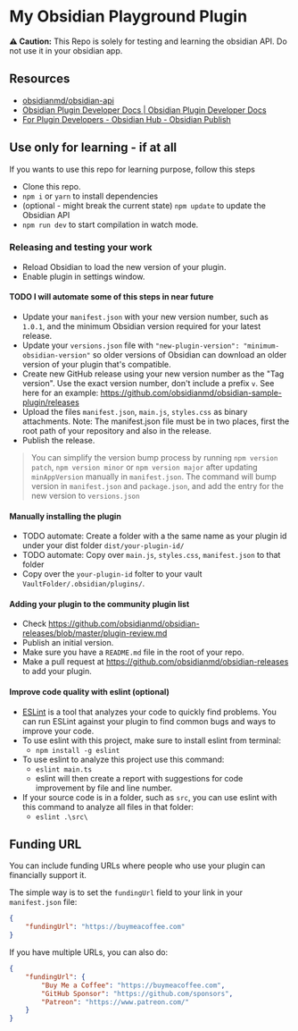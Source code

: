 # My Obsidian Playground Plugin

**⚠️ Caution:** This Repo is solely for testing and learning the obsidian API. Do not use it in your obsidian app.

## Resources

-   [obsidianmd/obsidian-api](https://github.com/obsidianmd/obsidian-api)
-   [Obsidian Plugin Developer Docs | Obsidian Plugin Developer Docs](https://marcus.se.net/obsidian-plugin-docs/)
-   [For Plugin Developers - Obsidian Hub - Obsidian Publish](https://publish.obsidian.md/hub/04+-+Guides%2C+Workflows%2C+%26+Courses/for+Plugin+Developers)

## Use only for learning - if at all

If you wants to use this repo for learning purpose, follow this steps

-   Clone this repo.
-   `npm i` or `yarn` to install dependencies
-   (optional - might break the current state) `npm update` to update the Obsidian API
-   `npm run dev` to start compilation in watch mode.

### Releasing and testing your work

-   Reload Obsidian to load the new version of your plugin.
-   Enable plugin in settings window.

#### TODO I will automate some of this steps in near future

-   Update your `manifest.json` with your new version number, such as `1.0.1`, and the minimum Obsidian version required for your latest release.
-   Update your `versions.json` file with `"new-plugin-version": "minimum-obsidian-version"` so older versions of Obsidian can download an older version of your plugin that's compatible.
-   Create new GitHub release using your new version number as the "Tag version". Use the exact version number, don't include a prefix `v`. See here for an example: https://github.com/obsidianmd/obsidian-sample-plugin/releases
-   Upload the files `manifest.json`, `main.js`, `styles.css` as binary attachments. Note: The manifest.json file must be in two places, first the root path of your repository and also in the release.
-   Publish the release.

> You can simplify the version bump process by running `npm version patch`, `npm version minor` or `npm version major` after updating `minAppVersion` manually in `manifest.json`.
> The command will bump version in `manifest.json` and `package.json`, and add the entry for the new version to `versions.json`

#### Manually installing the plugin

-   TODO automate: Create a folder with a the same name as your plugin id under your dist folder `dist/your-plugin-id/`
-   TODO automate: Copy over `main.js`, `styles.css`, `manifest.json` to that folder
-   Copy over the `your-plugin-id` folter to your vault `VaultFolder/.obsidian/plugins/`.

#### Adding your plugin to the community plugin list

-   Check https://github.com/obsidianmd/obsidian-releases/blob/master/plugin-review.md
-   Publish an initial version.
-   Make sure you have a `README.md` file in the root of your repo.
-   Make a pull request at https://github.com/obsidianmd/obsidian-releases to add your plugin.

#### Improve code quality with eslint (optional)

-   [ESLint](https://eslint.org/) is a tool that analyzes your code to quickly find problems. You can run ESLint against your plugin to find common bugs and ways to improve your code.
-   To use eslint with this project, make sure to install eslint from terminal:
    -   `npm install -g eslint`
-   To use eslint to analyze this project use this command:
    -   `eslint main.ts`
    -   eslint will then create a report with suggestions for code improvement by file and line number.
-   If your source code is in a folder, such as `src`, you can use eslint with this command to analyze all files in that folder:
    -   `eslint .\src\`

## Funding URL

You can include funding URLs where people who use your plugin can financially support it.

The simple way is to set the `fundingUrl` field to your link in your `manifest.json` file:

```json
{
	"fundingUrl": "https://buymeacoffee.com"
}
```

If you have multiple URLs, you can also do:

```json
{
	"fundingUrl": {
		"Buy Me a Coffee": "https://buymeacoffee.com",
		"GitHub Sponsor": "https://github.com/sponsors",
		"Patreon": "https://www.patreon.com/"
	}
}
```
